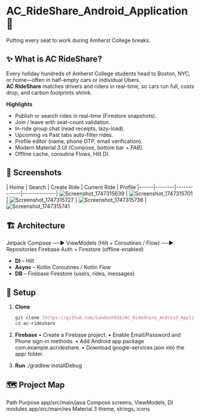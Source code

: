 # AC_RideShare_Android_Application🚗
Putting every seat to work during Amherst College breaks.

## ✨ What is AC RideShare?
Every holiday hundreds of Amherst College students head to Boston, NYC, or home—often in half-empty cars or individual Ubers.  
**AC RideShare** matches drivers and riders in real-time, so cars run full, costs drop, and carbon footprints shrink.

**Highlights**
* Publish or search rides in real-time (Firestore snapshots).
* Join / leave with seat-count validation.
* In-ride group chat (read receipts, lazy-load).
* Upcoming vs Past tabs auto-filter rides.
* Profile editor (name, phone OTP, email verification).
* Modern Material 3 UI (Compose, bottom bar + FAB).
* Offline cache, coroutine Flows, Hilt DI.

## 📸 Screenshots
| Home | Search | Create Ride | Current Ride | Profile
|------|--------|-------------|--------------|
![Screenshot_1747315639](https://github.com/user-attachments/assets/6a30d37d-8f44-4cb3-867e-d7a0e4b4cd87)
|
![Screenshot_1747315701](https://github.com/user-attachments/assets/e1b63fab-3622-40ca-97a9-4389ec4f5186)
|
![Screenshot_1747315727](https://github.com/user-attachments/assets/5ad0b96d-dfc0-4e94-8372-22221d6ed96c)
|
![Screenshot_1747315736](https://github.com/user-attachments/assets/735d8c8b-df83-4d82-a55e-10009a43770d)
|
![Screenshot_1747315741](https://github.com/user-attachments/assets/d7abaf39-2480-4594-98d5-89cb06217861)

## 🏗 Architecture
Jetpack Compose ──► ViewModels (Hilt + Coroutines / Flow) ──► Repositories
Firebase Auth + Firestore (offline-enabled)
* **DI** – Hilt  
* **Async** – Kotlin Coroutines / Kotlin Flow  
* **DB** – Firebase Firestore (users, rides, messages)

## 🔧 Setup
1. **Clone**
   ```bash
   git clone [https://github.com/Sandesh816/AC_RideShare_Android_Application.git]
   cd ac-rideshare

2. **Firebase**
	•	Create a Firebase project.
	•	Enable Email/Password and Phone sign-in methods.
	•	Add Android app package com.example.acrideshare.
	•	Download google-services.json into the app/ folder.

3. **Run**
   ./gradlew installDebug

## 🗺 Project Map
Path  Purpose
app/src/main/java  Compose screens, ViewModels, DI modules
app/src/main/res   Material 3 theme, strings, icons
